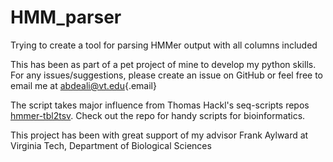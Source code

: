 # HMM_parser

Trying to create a tool for parsing HMMer output with all columns included

This has been as part of a pet project of mine to develop my python skills. For any issues/suggestions, please create an issue on GitHub or feel free to email me at [abdeali\@vt.edu](mailto:abdeali@vt.edu){.email}

The script takes major influence from Thomas Hackl's seq-scripts repos [hmmer-tbl2tsv](https://github.com/thackl/seq-scripts/blob/master/bin/hmmer-tbl2tsv). Check out the repo for handy scripts for bioinformatics.

This project has been with great support of my advisor Frank Aylward at Virginia Tech, Department of Biological Sciences
